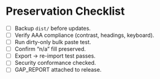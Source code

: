 # Preservation Checklist
- [ ] Backup `dist/` before updates.  
- [ ] Verify AAA compliance (contrast, headings, keyboard).  
- [ ] Run dirty-only bulk paste test.  
- [ ] Confirm “n/a” fill preserved.  
- [ ] Export → re-import test passes.  
- [ ] Security conformance checked.  
- [ ] GAP_REPORT attached to release.

